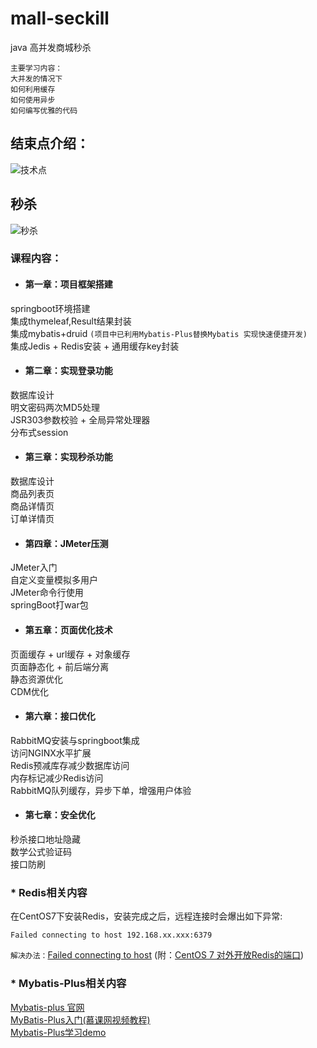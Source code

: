 # mall-seckill
java 高并发商城秒杀  
```text
主要学习内容：  
大并发的情况下  
如何利用缓存  
如何使用异步  
如何编写优雅的代码  
```
## 结束点介绍：  
![技术点]()  
## 秒杀  
![秒杀]()  
### 课程内容：  
* #### 第一章：项目框架搭建  
springboot环境搭建  
集成thymeleaf,Result结果封装  
集成mybatis+druid  `(项目中已利用Mybatis-Plus替换Mybatis 实现快速便捷开发)`  
集成Jedis + Redis安装 + 通用缓存key封装  
* #### 第二章：实现登录功能  
数据库设计  
明文密码两次MD5处理  
JSR303参数校验 + 全局异常处理器  
分布式session  
* #### 第三章：实现秒杀功能  
数据库设计  
商品列表页  
商品详情页  
订单详情页  
* #### 第四章：JMeter压测  
JMeter入门  
自定义变量模拟多用户  
JMeter命令行使用  
springBoot打war包  
* #### 第五章：页面优化技术  
页面缓存 + url缓存 + 对象缓存  
页面静态化 + 前后端分离  
静态资源优化  
CDM优化  
* #### 第六章：接口优化  
RabbitMQ安装与springboot集成  
访问NGINX水平扩展  
Redis预减库存减少数据库访问  
内存标记减少Redis访问  
RabbitMQ队列缓存，异步下单，增强用户体验  
* #### 第七章：安全优化  
秒杀接口地址隐藏  
数学公式验证码  
接口防刷  

### * Redis相关内容  
在CentOS7下安装Redis，安装完成之后，远程连接时会爆出如下异常:  
```text
Failed connecting to host 192.168.xx.xxx:6379 
```  
`解决办法：`[Failed connecting to host](http://note.youdao.com/noteshare?id=e227923eecab339849433cdd85bed0ab&sub=71D9867DA224496E98C7ED45AB5C7CEA) (附：[CentOS 7 对外开放Redis的端口](http://note.youdao.com/noteshare?id=325a578ad7a25d9b0f4253b1adbc4e00&sub=107E607FBAD3496C94388353DFDD9F31))

### * Mybatis-Plus相关内容  
[Mybatis-plus 官网](https://mybatis.plus/guide/#%E7%89%B9%E6%80%A7)  
[MyBatis-Plus入门(慕课网视频教程)](https://www.imooc.com/learn/1130)  
[Mybatis-Plus学习demo](https://github.com/szjzszjz/Mybatis-Plus-Study)  

